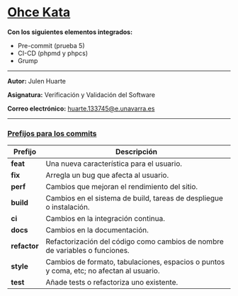 # [Ohce Kata](https://codesai.com/posts/2016/05/ohce-kata)

**Con los siguientes elementos integrados:**

- Pre-commit (prueba 5)
- CI-CD (phpmd y phpcs)
- Grump

---

**Autor:** Julen Huarte

**Asignatura:** Verificación y Validación del Software

**Correo electrónico:** huarte.133745@e.unavarra.es

---

### [Prefijos para los commits](https://midu.dev/buenas-practicas-escribir-commits-git/)

| Prefijo         | Descripción                                                                             |
|-----------------|-----------------------------------------------------------------------------------------|
| **feat**  		    | Una nueva característica para el usuario.                                               |
| **fix** 	       | Arregla un bug que afecta al usuario.                                                   |
| **perf**   		   | Cambios que mejoran el rendimiento del sitio.                                           |
| **build**    		 | Cambios en el sistema de build, tareas de despliegue o instalación.                     |
| **ci**	         | Cambios en la integración continua.                                                     |
| **docs**		      | Cambios en la documentación.                                                            |
| **refactor**	   | Refactorización del código como cambios de nombre de variables o funciones.             |
| **style**	      | Cambios de formato, tabulaciones, espacios o puntos y coma, etc; no afectan al usuario. |
| **test**	       | Añade tests o refactoriza uno existente.                                                |
